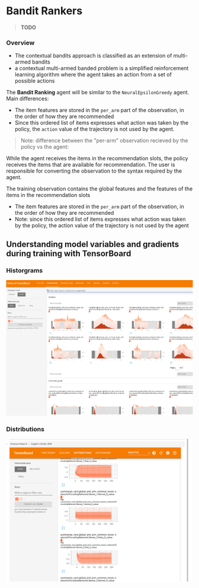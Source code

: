# Bandit Rankers

> **TODO**

### Overview

* The contextual bandits approach is classified as an extension of multi-armed bandits
* a contextual multi-armed banded problem is a simplified reinforcement learning algorithm where the agent takes an action from a set of possible actions 

The **Bandit Ranking** agent will be similar to the `NeuralEpsilonGreedy` agent. Main differences:

* The item features are stored in the `per_arm` part of the observation, in the order of how they are recommended
* Since this ordered list of items expresses what action was taken by the policy,
the `action` value of the trajectory is not used by the agent.

> Note: difference between the "per-arm" observation recieved by the policy vs the agent:

While the agent receives the items in the recommendation slots, the policy receives the items that are available for recommendation. The user is responsible for converting the observation to the syntax required by the agent.


The training observation contains the global features and the features of the items in the recommendation slots 
* The item features are stored in the `per_arm` part of the observation, in the order of how they are recommended
* Note: since this ordered list of items expresses what action was taken by the policy, the action value of the trajectory is not used by the agent

## Understanding model variables and gradients during training with TensorBoard

### Historgrams

![alt text](https://github.com/tottenjordan/tf_vertex_agents/blob/main/imgs/tb_histo_grams_full.png)

### Distributions

![alt text](https://github.com/tottenjordan/tf_vertex_agents/blob/main/imgs/distributions_ranking.png)